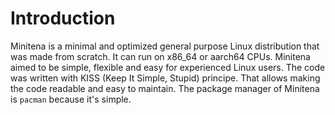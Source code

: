 # Introduction
Minitena is a minimal and optimized general purpose Linux distribution that was made from scratch. It can run on x86_64 or aarch64 CPUs. Minitena aimed to be simple, flexible and easy for experienced Linux users. The code was written with KISS (Keep It Simple, Stupid) principe. That allows making the code readable and easy to maintain. The package manager of Minitena is `pacman` because it's simple.

